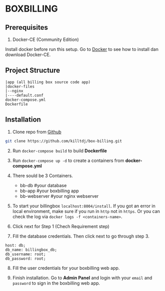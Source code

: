 # BOXBILLING


## Prerequisites
1.  Docker-CE (Community Edition)

Install docker before run this setup. Go to [Docker]("https://www.docker.com/") to see how to install dan download Docker-CE.

## Project Structure
```
|app (all billing box source code app)
|docker-files
|--nginx
|----default.conf
docker-compose.yml
Dockerfile
```

## Installation
1.  Clone repo from [Github]("https://github.com/killtdj/box-billing.git")
```sh
git clone https://github.com/killtdj/box-billing.git
```

2.  Run `docker-compose build` to build **Dockerfile**
3.  Run `docker-compose up -d` to create a containers from **docker-compose.yml**

4.  There sould be 3 Containers.

    - bb-db  #your database
    - bb-app #your boxbilling app
    - bb-webserver #your nginx webserver


5.  To start your billingbox `localhost:8004/install`. If you got an error in local environment, make sure if you run in `http` not in `https`. Or you can check the log via `docker logs -f <containers-name>`.

6.  Click next for Step 1 (Chech Requirement step)
7.  Fill the database credentials. Then click next to go through step 3. 
```text
host: db;
db_name: billingbox_db;
db_username: root;
db_password: root;
```

8.  Fill the user credentials for your boxbilling web app.

9.  Finish installation. Go to **Admin Panel** and login with your `email` and `password` to sign in the boxbilling web app.




